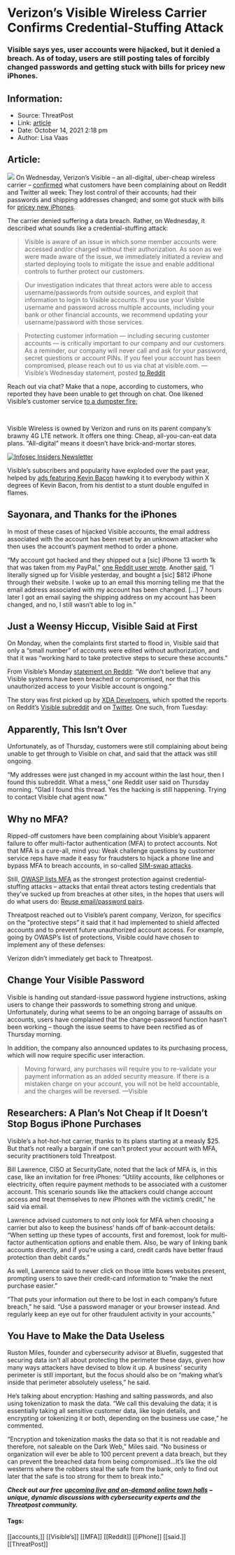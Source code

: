 # Verizon’s Visible Wireless Carrier Confirms Credential-Stuffing Attack
### Visible says yes, user accounts were hijacked, but it denied a breach. As of today, users are still posting tales of forcibly changed passwords and getting stuck with bills for pricey new iPhones. 

## Information:
+ Source: ThreatPost
+ Link: [article](https://kasperskycontenthub.com/threatpost-global/?p=175483)
+ Date: October 14, 2021  2:18 pm
+ Author: Lisa Vaas


## Article:
![](https://media.threatpost.com/wp-content/uploads/sites/103/2021/10/14112503/dumpster_fire.jpg)
On Wednesday, Verizon’s Visible – an all-digital, uber-cheap wireless carrier – [confirmed](https://twitter.com/Visible/status/1448322446646554633) what customers have been complaining about on Reddit and Twitter all week: They lost control of their accounts; had their passwords and shipping addresses changed; and some got stuck with bills for [pricey new iPhones](https://www.reddit.com/r/Visible/comments/q6c32z/scammed/hgbjlna/).


The carrier denied suffering a data breach. Rather, on Wednesday, it described what sounds like a credential-stuffing attack:



> Visible is aware of an issue in which some member accounts were accessed and/or charged without their authorization. As soon as we were made aware of the issue, we immediately initiated a review and started deploying tools to mitigate the issue and enable additional controls to further protect our customers.
> 
> 



> Our investigation indicates that threat actors were able to access username/passwords from outside sources, and exploit that information to login to Visible accounts. If you use your Visible username and password across multiple accounts, including your bank or other financial accounts, we recommend updating your username/password with those services.
> 
> 



> Protecting customer information — including securing customer accounts — is critically important to our company and our customers. As a reminder, our company will never call and ask for your password, secret questions or account PINs. If you feel your account has been compromised, please reach out to us via chat at visible.com. —Visible’s Wednesday statement, posted [to Reddit](https://www.reddit.com/r/Visible/comments/q7j7id/here_we_go/)
> 
> 


Reach out via chat? Make that a nope, according to customers, who reported they have been unable to get through on chat. One likened Visible’s customer service [to a dumpster fire:](https://www.reddit.com/r/Visible/comments/q7xpp9/i_found_a_photo_of_visibles_customer_service/)



 


Visible Wireless is owned by Verizon and runs on its parent company’s brawny 4G LTE network. It offers one thing: Cheap, all-you-can-eat data plans. “All-digital” means it doesn’t have brick-and-mortar stores.


[![Infosec Insiders Newsletter](https://media.threatpost.com/wp-content/uploads/sites/103/2021/07/10165815/infosec_insiders_in_article_promo.png)](https://threatpost.com/infosec-insider-subscription-page/?utm_source=ART&utm_medium=ART&utm_campaign=InfosecInsiders_Newsletter_Promo/)


Visible’s subscribers and popularity have exploded over the past year, helped by [ads featuring Kevin Bacon](https://www.youtube.com/watch?v=E_O0K9hmlrw) hawking it to everybody within X degrees of Kevin Bacon, from his dentist to a stunt double engulfed in flames.


Sayonara, and Thanks for the iPhones
------------------------------------


In most of these cases of hijacked Visible accounts, the email address associated with the account has been reset by an unknown attacker who then uses the account’s payment method to order a phone.


“My account got hacked and they shipped out a [sic] iPhone 13 worth 1k that was taken from my PayPal,” [one Reddit user wrote](https://u7061146.ct.sendgrid.net/ls/click?upn=4tNED-2FM8iDZJQyQ53jATUc4PCmSnTyyeyWX6bDonzuIxAVhR6cz5-2BiwJwjF8UNBFIqjo4Sm9AA0OFq2C3VFMkGileG-2FfctHfwNLdqsiT2yE-3DiuhO_ZRLSPEhX0sWy6v6-2FW4BoBGwvynWnvEEKCCoI2tE2RSv7Ap1BbaYTRGgOsmBtH3N8QKMiyASu9uND9imXoTFn2Ec5EmRJ9V9NBrK7aLIAhF6196NdmcyMkxC1VH7FuP-2B96ueuv1SYjdLFkjHLFC-2BxBJ5P2-2FcFSQh4TcBYiDoQnUiCmUnxCSZimF4E-2FQzZE4vmd-2B1aYBA-2BtpX2xRTBLzaTuer4PX3MipQ7qEHrp4At7hU1YbxJ2NCkdnuVJe9-2BvLw8jaes8cViuKBuaQyD1epcduMYk-2F4z26D1l8lxdllM-2BoURm87lL0BgoUVYxst0DPBzUOwtwBG3-2Bfa9-2FpOxJd4FAZSPGOJHueVJvmndVfo94bM-3D). Another [said](https://u7061146.ct.sendgrid.net/ls/click?upn=4tNED-2FM8iDZJQyQ53jATUc4PCmSnTyyeyWX6bDonzuIxAVhR6cz5-2BiwJwjF8UNBFL7OrWK8eHT1yfmQV2N4kaHAKGUElKgtGFNBpdecggZdkUGFe7uz0rVo1VmjCLpgXctsR9tave4ARNUN0wGaxfw-3D-3DuG4n_ZRLSPEhX0sWy6v6-2FW4BoBGwvynWnvEEKCCoI2tE2RSv7Ap1BbaYTRGgOsmBtH3N8QKMiyASu9uND9imXoTFn2Ec5EmRJ9V9NBrK7aLIAhF6196NdmcyMkxC1VH7FuP-2B96ueuv1SYjdLFkjHLFC-2BxBJ5P2-2FcFSQh4TcBYiDoQnUiCmUnxCSZimF4E-2FQzZE4vmd-2B1aYBA-2BtpX2xRTBLzaTuffby4KphfiI-2BQ5-2FsI2NIKupK3lnWU3rQGob25ZPcs-2B1KveOML7DeAzw2efb4ENe51fPlwPYj9l24L-2BUvzkElYIkI9esHsrk6IF7w8dmo53x8-2BQMewzlGe-2B2RxoVjc-2ByZVEFaHpzZTwfrfZkl2Gz8pw-3D), “I literally signed up for Visible yesterday, and bought a [sic] $812 iPhone through their website. I woke up to an email this morning telling me that the email address associated with my account has been changed. […] 7 hours later I got an email saying the shipping address on my account has been changed, and no, I still wasn’t able to log in.”


Just a Weensy Hiccup, Visible Said at First
-------------------------------------------


On Monday, when the complaints first started to flood in, Visible said that only a “small number” of accounts were edited without authorization, and that it was “working hard to take protective steps to secure these accounts.”


From Visible’s Monday [statement on Reddit](https://www.reddit.com/r/Visible/comments/q65cdl/security_update/): “We don’t believe that any Visible systems have been breached or compromised, nor that this unauthorized access to your Visible account is ongoing.”


The story was first picked up by [XDA Developers](https://www.xda-developers.com/verizon-owned-visible-network-suffers-suspected-data-breach/), which spotted the reports on Reddit’s [Visible subreddit](https://www.reddit.com/r/Visible/) and on [Twitter](https://twitter.com/ksmrz77/status/1447985322319548423?ref_src=twsrc%5Etfw). One such, from Tuesday:



Apparently, This Isn’t Over
---------------------------


Unfortunately, as of Thursday, customers were still complaining about being unable to get through to Visible on chat, and said that the attack was still ongoing.


“My addresses were just changed in my account within the last hour, then I found this subreddit. What a mess,” one Reddit user said on Thursday morning. “Glad I found this thread. Yes the hacking is still happening. Trying to contact Visible chat agent now.”


Why no MFA?
-----------


Ripped-off customers have been complaining about Visible’s apparent failure to offer multi-factor authentication (MFA) to protect accounts. Not that MFA is a cure-all, mind you: Weak challenge questions by customer service reps have made it easy for fraudsters to hijack a phone line and bypass MFA to breach accounts, in so-called [SIM-swap attacks](https://threatpost.com/mobile-customer-service-sim-swap-fraud/151993/).


Still, [OWASP lists MFA](https://cheatsheetseries.owasp.org/cheatsheets/Credential_Stuffing_Prevention_Cheat_Sheet.html) as the strongest protection against credential-stuffing attacks – attacks that entail threat actors testing credentials that they’ve sucked up from breaches at other sites, in the hopes that users will do what users do: [Reuse email/password pairs](https://threatpost.com/threatlist-people-know-reusing-passwords-is-dumb-but-still-do-it/155996/).


Threatpost reached out to Visible’s parent company, Verizon, for specifics on the “protective steps” it said that it had implemented to shield affected accounts and to prevent future unauthorized account access. For example, going by OWASP’s list of protections, Visible could have chosen to implement any of these defenses:


Verizon didn’t immediately get back to Threatpost.


Change Your Visible Password
----------------------------


Visible is handing out standard-issue password hygiene instructions, asking users to change their passwords to something strong and unique. Unfortunately, during what seems to be an ongoing barrage of assaults on accounts, users have complained that the change-password function hasn’t been working – though the issue seems to have been rectified as of Thursday morning.


In addition, the company also announced updates to its purchasing process, which will now require specific user interaction.



> Moving forward, any purchases will require you to re-validate your payment information as an added security measure. If there is a mistaken charge on your account, you will not be held accountable, and the charges will be reversed. —Visible
> 
> 


Researchers: A Plan’s Not Cheap if It Doesn’t Stop Bogus iPhone Purchases
-------------------------------------------------------------------------


Visible’s a hot-hot-hot carrier, thanks to its plans starting at a measly $25. But that’s not really a bargain if one can’t protect your account with MFA, security practitioners told Threatpost.


Bill Lawrence, CISO at SecurityGate, noted that the lack of MFA is, in this case, like an invitation for free iPhones: “Utility accounts, like cellphones or electricity, often require payment methods to be associated with a customer account. This scenario sounds like the attackers could change account access and treat themselves to new iPhones with the victim’s credit,” he said via email.


Lawrence advised customers to not only look for MFA when choosing a carrier but also to keep the business’ hands off of bank-account details: “When setting up these types of accounts, first and foremost, look for multi-factor authentication options and enable them. Also, be wary of linking bank accounts directly, and if you’re using a card, credit cards have better fraud protection than debit cards.”


As well, Lawrence said to never click on those little boxes websites present, prompting users to save their credit-card information to “make the next purchase easier.”


“That puts your information out there to be lost in each company’s future breach,” he said. “Use a password manager or your browser instead. And regularly keep an eye out for other fraudulent activity in your accounts.”


You Have to Make the Data Useless
---------------------------------


Ruston Miles, founder and cybersecurity advisor at Bluefin, suggested that securing data isn’t all about protecting the perimeter these days, given how many ways attackers have devised to blow it up. A business’ security perimeter is still important, but the focus should also be on “making what’s inside that perimeter absolutely useless,” he said.


He’s talking about encryption: Hashing and salting passwords, and also using tokenization to mask the data. “We call this devaluing the data; it is essentially taking all sensitive customer data, like login details, and encrypting or tokenizing it or both, depending on the business use case,” he commented.


“Encryption and tokenization masks the data so that it is not readable and therefore, not saleable on the Dark Web,” Miles said. “No business or organization will ever be able to 100 percent prevent a data breach, but they can prevent the breached data from being compromised…It’s like the old westerns where the robbers steal the safe from the bank, only to find out later that the safe is too strong for them to break into.”


***Check out our free*** [***upcoming live and on-demand online town halls***](https://threatpost.com/category/webinars/) ***– unique, dynamic discussions with cybersecurity experts and the Threatpost community.***




#### Tags:
[[accounts,]] [[Visible’s]] [[MFA]] [[Reddit]] [[iPhone]] [[said.]] [[ThreatPost]]

